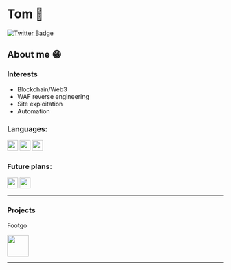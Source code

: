 # Tom 👋
[![Twitter Badge](https://img.shields.io/badge/-@golang-1ca0f1?style=flat&labelColor=1ca0f1&logo=twitter&logoColor=white&link=https://twitter.com/golang)](https://twitter.com/golang)

<link href="https://languages.abranhe.com/logos.css" rel="stylesheet">


## About me 😁
### Interests
* Blockchain/Web3
* WAF reverse engineering
* Site exploitation
* Automation

### Languages:
<img src="https://cdn.jsdelivr.net/npm/programming-languages-logos/src/javascript/javascript.png" height="25" width="25"> <img src="https://cdn.jsdelivr.net/npm/programming-languages-logos/src/go/go.png" height="25" width="25"> <img src="https://cdn.jsdelivr.net/npm/programming-languages-logos/src/python/python.png" height="25" width="25">


### Future plans:
<img src="https://www.rust-lang.org/logos/rust-logo-512x512.png" height="25" width="25"> <img src="https://upload.wikimedia.org/wikipedia/commons/a/a7/React-icon.svg" height="25" width="25">

****

### Projects

Footgo

<img src="https://i.ibb.co/R0fhsmg/foot-Go-Logo.png" width="50" height="50">

****
